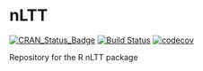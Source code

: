 # nLTT

[![CRAN_Status_Badge](http://www.r-pkg.org/badges/version/nLTT)](http://cran.r-project.org/package=nLTT)
[![Build Status](https://travis-ci.org/richelbilderbeek/nLTT.svg?branch=master)](https://travis-ci.org/richelbilderbeek/nLTT)
[![codecov](https://codecov.io/gh/richelbilderbeek/nLTT/branch/master/graph/badge.svg)](https://codecov.io/gh/richelbilderbeek/nLTT)

Repository for the R nLTT package
